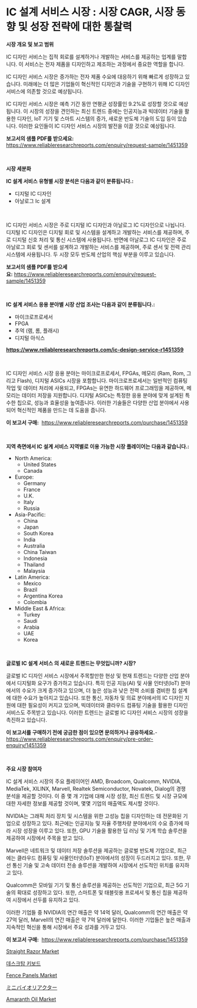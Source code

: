 <p><h1>IC 설계 서비스 시장 : 시장 CAGR, 시장 동향 및 성장 전략에 대한 통찰력</h1></p><p><strong>시장 개요 및 보고 범위</strong></p>
<p><p>IC 디자인 서비스는 집적 회로를 설계하거나 개발하는 서비스를 제공하는 업계를 말합니다. 이 서비스는 전자 제품을 디자인하고 제조하는 과정에서 중요한 역할을 합니다. </p><p>IC 디자인 서비스 시장은 증가하는 전자 제품 수요에 대응하기 위해 빠르게 성장하고 있습니다. 미래에는 더 많은 기업들이 혁신적인 디자인과 기술을 구현하기 위해 IC 디자인 서비스에 의존할 것으로 예상됩니다. </p><p>IC 디자인 서비스 시장은 예측 기간 동안 연평균 성장률인 9.2%로 성장할 것으로 예상됩니다. 이 시장의 성장을 견인하는 최신 트렌드 중에는 인공지능과 빅데이터 기술을 활용한 디자인, IoT 기기 및 스마트 시스템의 증가, 새로운 반도체 기술의 도입 등이 있습니다. 이러한 요인들이 IC 디자인 서비스 시장의 발전을 이끌 것으로 예상됩니다.</p></p>
<p><strong>보고서의 샘플 PDF를 받으세요:</strong> <a href="https://www.reliableresearchreports.com/enquiry/request-sample/1451359">https://www.reliableresearchreports.com/enquiry/request-sample/1451359</a></p>
<p>&nbsp;</p>
<p><strong>시장 세분화</strong></p>
<p><strong>IC 설계 서비스 유형별 시장 분석은 다음과 같이 분류됩니다.:</strong></p>
<p><ul><li>디지털 IC 디자인</li><li>아날로그 Ic 설계</li></ul></p>
<p>&nbsp;</p>
<p><p>IC 디자인 서비스 시장은 주로 디지털 IC 디자인과 아날로그 IC 디자인으로 나뉩니다. 디지털 IC 디자인은 디지털 회로 및 시스템을 설계하고 개발하는 서비스를 제공하며, 주로 디지털 신호 처리 및 통신 시스템에 사용됩니다. 반면에 아날로그 IC 디자인은 주로 아날로그 회로 및 센서를 설계하고 개발하는 서비스를 제공하며, 주로 센서 및 전력 관리 시스템에 사용됩니다. 두 시장 모두 반도체 산업의 핵심 부분을 이루고 있습니다.</p></p>
<p><strong>보고서의 샘플 PDF를 받으세요:</strong>&nbsp;<a href="https://www.reliableresearchreports.com/enquiry/request-sample/1451359">https://www.reliableresearchreports.com/enquiry/request-sample/1451359</a></p>
<p>&nbsp;</p>
<p><strong> IC 설계 서비스 응용 분야별 시장 산업 조사는 다음과 같이 분류됩니다.:</strong></p>
<p><ul><li>마이크로프로세서</li><li>FPGA</li><li>추억 (램, 롬, 플래시)</li><li>디지털 아식스</li></ul></p>
<p><strong><a href="https://www.reliableresearchreports.com/ic-design-service-r1451359">https://www.reliableresearchreports.com/ic-design-service-r1451359</a></strong></p>
<p>&nbsp;</p>
<p><p>IC 디자인 서비스 시장 응용 분야는 마이크로프로세서, FPGAs, 메모리 (Ram, Rom, 그리고 Flash), 디지털 ASICs 시장을 포함합니다. 마이크로프로세서는 일반적인 컴퓨팅 작업 및 데이터 처리에 사용되고, FPGAs는 유연한 하드웨어 프로그래밍을 제공하며, 메모리는 데이터 저장을 지원합니다. 디지털 ASICs는 특정한 응용 분야에 맞게 설계된 특수한 칩으로, 성능과 효율성을 높여줍니다. 이러한 기술들은 다양한 산업 분야에서 사용되어 혁신적인 제품을 만드는 데 도움을 줍니다.</p></p>
<p><strong>이 보고서 구매:</strong>&nbsp; <a href="https://www.reliableresearchreports.com/purchase/1451359">https://www.reliableresearchreports.com/purchase/1451359</a></p>
<p>&nbsp;</p>
<p><strong>지역 측면에서 IC 설계 서비스 지역별로 이용 가능한 시장 플레이어는 다음과 같습니다.:</strong></p>
<p><ul>
    <li>
        North America:
        <ul>
            <li>United States</li>
            <li>Canada</li>
        </ul>
    </li>
    <li>
        Europe:
        <ul>
            <li>Germany</li>
            <li>France</li>
            <li>U.K.</li>
            <li>Italy</li>
            <li>Russia</li>
        </ul>
    </li>
    <li>
        Asia-Pacific:
        <ul>
            <li>China</li>
            <li>Japan</li>
            <li>South Korea</li>
            <li>India</li>
            <li>Australia</li>
            <li>China Taiwan</li>
            <li>Indonesia</li>
            <li>Thailand</li>
            <li>Malaysia</li>
        </ul>
    </li>
    <li>
        Latin America:
        <ul>
            <li>Mexico</li>
            <li>Brazil</li>
            <li>Argentina Korea</li>
            <li>Colombia</li>
        </ul>
    </li>
    <li>
        Middle East & Africa:
        <ul>
            <li>Turkey</li>
            <li>Saudi</li>
            <li>Arabia</li>
            <li>UAE</li>
            <li>Korea</li>
        </ul>
    </li>
    </ul></p>
<p>&nbsp;</p>
<p><strong>글로벌 IC 설계 서비스 의 새로운 트렌드는 무엇입니까? 시장?</strong></p>
<p><p>글로벌 IC 디자인 서비스 시장에서 주목할만한 현상 및 현재 트렌드는 다양한 산업 분야에서 디지털화 요구가 증가하고 있습니다. 특히 인공 지능(AI) 및 사물 인터넷(IoT) 분야에서의 수요가 크게 증가하고 있으며, 더 높은 성능과 낮은 전력 소비를 겸비한 칩 설계에 대한 수요가 높아지고 있습니다. 또한 통신, 자동차 및 의료 분야에서의 IC 디자인 지원에 대한 필요성이 커지고 있으며, 빅데이터와 클라우드 컴퓨팅 기술을 활용한 디자인 서비스도 주목받고 있습니다. 이러한 트렌드는 글로벌 IC 디자인 서비스 시장의 성장을 촉진하고 있습니다.</p></p>
<p><strong>이 보고서를 구매하기 전에 궁금한 점이 있으면 문의하거나 공유하세요.</strong>- <a href="https://www.reliableresearchreports.com/enquiry/pre-order-enquiry/1451359">https://www.reliableresearchreports.com/enquiry/pre-order-enquiry/1451359</a></p>
<p>&nbsp;</p>
<p><strong>주요 시장 참여자</strong></p>
<p><p>IC 설계 서비스 시장의 주요 플레이어인 AMD, Broadcom, Qualcomm, NVIDIA, MediaTek, XILINX, Marvell, Realtek Semiconductor, Novatek, Dialog의 경쟁 분석을 제공할 것이다. 이 중 몇 개 기업에 대해 시장 성장, 최신 트렌드 및 시장 규모에 대한 자세한 정보를 제공할 것이며, 몇몇 기업의 매출액도 제시할 것이다.</p><p>NVIDIA는 그래픽 처리 장치 및 시스템을 위한 고성능 칩을 디자인하는 데 전문화된 기업으로 성장하고 있다. 최근에는 인공지능 및 자율 주행차량 분야에서의 수요 증가에 따라 시장 성장을 이루고 있다. 또한, GPU 기술을 활용한 딥 러닝 및 기계 학습 솔루션을 제공하여 시장에서 주목을 받고 있다.</p><p>Marvell은 네트워크 및 데이터 저장 솔루션을 제공하는 글로벌 반도체 기업으로, 최근에는 클라우드 컴퓨팅 및 사물인터넷(IoT) 분야에서의 성장이 두드러지고 있다. 또한, 무선 통신 기술 및 고속 데이터 전송 솔루션을 개발하여 시장에서 선도적인 위치를 유지하고 있다.</p><p>Qualcomm은 모바일 기기 및 통신 솔루션을 제공하는 선도적인 기업으로, 최근 5G 기술의 확대로 성장하고 있다. 또한, 스마트폰 및 태블릿용 프로세서 및 통신 칩을 제공하여 시장에서 선두를 유지하고 있다.</p><p>이러한 기업들 중 NVIDIA의 연간 매출은 약 14억 달러, Qualcomm의 연간 매출은 약 27억 달러, Marvell의 연간 매출은 약 7억 달러에 달한다. 이러한 기업들은 높은 매출과 지속적인 혁신을 통해 시장에서 주요 성과를 거두고 있다.</p></p>
<p><strong>이 보고서 구매:</strong>&nbsp;&nbsp;<a href="https://www.reliableresearchreports.com/purchase/1451359">https://www.reliableresearchreports.com/purchase/1451359</a></p>
<p><p><a href="https://confirmed-shield-e13.notion.site/Decoding-Straight-Razor-Market-Metrics-Market-Share-Trends-and-Growth-Patterns-bd4cbeed0b194c44b8aa5bdd860a66b9">Straight Razor Market</a></p><p><a href="https://medium.com/@dadanedu33/%EB%8D%B0%EC%8A%A4%ED%81%AC%ED%86%B1-%ED%82%A4%EB%B3%B4%EB%93%9C-%EC%8B%9C%EC%9E%A5-%EC%A0%90%EC%9C%A0%EC%9C%A8-%EB%B3%80%ED%99%94-%EB%B0%8F-%EC%8B%9C%EC%9E%A5-%EC%84%B1%EC%9E%A5-%EC%B6%94%EC%84%B8-2024%EB%85%84-2031%EB%85%84-cdfaef2d5280">데스크탑 키보드</a></p><p><a href="https://view.publitas.com/reportprime-1/fence-panels-market-outlook-industry-overview-and-forecast-2024-to-2031/">Fence Panels Market</a></p><p><a href="https://github.com/efcvopdgkdx128/Market-Research-Report-List-1/blob/main/960527134553.md">ミニバイオリアクター</a></p><p><a href="https://issuu.com/reportprime-2/docs/amaranth-oil-market-size-2030.pptx">Amaranth Oil Market</a></p></p>